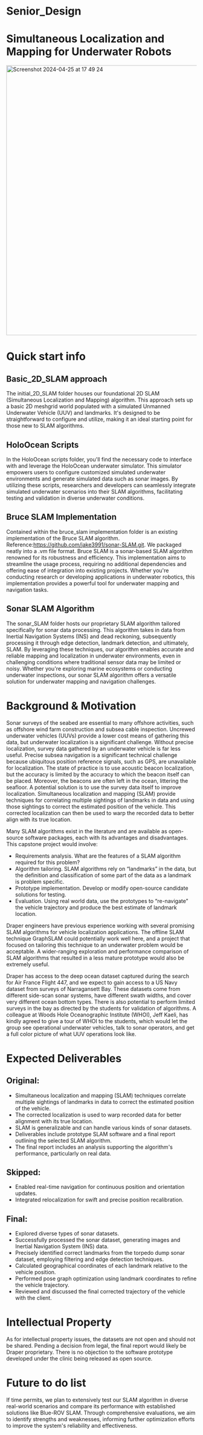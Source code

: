 # Senior_Design
# Simultaneous Localization and Mapping for Underwater Robots

<img width="712" alt="Screenshot 2024-04-25 at 17 49 24" src="https://github.com/peterguzw0927/Senior_Design/assets/114111503/d67548ab-cd21-4a5e-8454-422b680df239">

# Quick start info
## Basic_2D_SLAM approach
The initial_2D_SLAM folder houses our foundational 2D SLAM (Simultaneous Localization and Mapping) algorithm. This approach sets up a basic 2D meshgrid world populated with a simulated Unmanned Underwater Vehicle (UUV) and landmarks. It's designed to be straightforward to configure and utilize, making it an ideal starting point for those new to SLAM algorithms.

## HoloOcean Scripts
In the HoloOcean scripts folder, you'll find the necessary code to interface with and leverage the HoloOcean underwater simulator. This simulator empowers users to configure customized simulated underwater environments and generate simulated data such as sonar images. By utilizing these scripts, researchers and developers can seamlessly integrate simulated underwater scenarios into their SLAM algorithms, facilitating testing and validation in diverse underwater conditions.

## Bruce SLAM Implementation
Contained within the bruce_slam implementation folder is an existing implementation of the Bruce SLAM algorithm. Reference:https://github.com/jake3991/sonar-SLAM.git. We packaged neatly into a .vm file format. Bruce SLAM is a sonar-based SLAM algorithm renowned for its robustness and efficiency. This implementation aims to streamline the usage process, requiring no additional dependencies and offering ease of integration into existing projects. Whether you're conducting research or developing applications in underwater robotics, this implementation provides a powerful tool for underwater mapping and navigation tasks.

## Sonar SLAM Algorithm
The sonar_SLAM folder hosts our proprietary SLAM algorithm tailored specifically for sonar data processing. This algorithm takes in data from Inertial Navigation Systems (INS) and dead reckoning, subsequently processing it through edge detection, landmark detection, and ultimately, SLAM. By leveraging these techniques, our algorithm enables accurate and reliable mapping and localization in underwater environments, even in challenging conditions where traditional sensor data may be limited or noisy. Whether you're exploring marine ecosystems or conducting underwater inspections, our sonar SLAM algorithm offers a versatile solution for underwater mapping and navigation challenges.

# Background & Motivation
Sonar surveys of the seabed are essential to many offshore activities, such as offshore wind farm construction and subsea cable inspection. Uncrewed underwater vehicles (UUVs) provide a lower cost means of gathering this data, but underwater localization is a significant challenge. Without precise localization, survey data gathered by an underwater vehicle is far less useful.  Precise subsea navigation is a significant technical challenge because ubiquitous position reference signals, such as GPS, are unavailable for localization. The state of practice is to use acoustic beacon localization, but the accuracy is limited by the accuracy to which the beacon itself can be placed. Moreover, the beacons are often left in the ocean, littering the seafloor. A potential solution is to use the survey data itself to improve localization. Simultaneous localization and mapping (SLAM) provide techniques for correlating multiple sightings of landmarks in data and using those sightings to correct the estimated position of the vehicle. This corrected localization can then be used to warp the recorded data to better align with its true location. 

Many SLAM algorithms exist in the literature and are available as open-source software packages, each with its advantages and disadvantages.  This capstone project would involve:
- Requirements analysis. What are the features of a SLAM algorithm required for this problem?
- Algorithm tailoring. SLAM algorithms rely on “landmarks” in the data, but the definition and classification of some part of the data as a landmark is problem specific.
- Prototype implementation. Develop or modify open-source candidate solutions for testing.
- Evaluation. Using real world data, use the prototypes to “re-navigate” the vehicle trajectory and produce the best estimate of landmark location.

Draper engineers have previous experience working with several promising SLAM algorithms for vehicle localization applications.  The offline SLAM technique GraphSLAM could potentially work well here, and a project that focused on tailoring this technique to an underwater problem would be acceptable.  A wider-ranging exploration and performance comparison of SLAM algorithms that resulted in a less mature prototype would also be extremely useful.

Draper has access to the deep ocean dataset captured during the search for Air France Flight 447, and we expect to gain access to a US Navy dataset from surveys of Narragansett Bay. These datasets come from different side-scan sonar systems, have different swath widths, and cover very different ocean bottom types. There is also potential to perform limited surveys in the bay as directed by the students for validation of algorithms. A colleague at Woods Hole Oceanographic Institute (WHOI), Jeff Kaeli, has kindly agreed to give a tour of WHOI to the students, which would let the group see operational underwater vehicles, talk to sonar operators, and get a full color picture of what UUV operations look like.

# Expected Deliverables

## Original: 
- Simultaneous localization and mapping (SLAM) techniques correlate multiple sightings of landmarks in data to correct the estimated position of the vehicle. 
- The corrected localization is used to warp recorded data for better alignment with its true location.
- SLAM is generalizable and can handle various kinds of sonar datasets. 
- Deliverables include prototype SLAM software and a final report outlining the selected SLAM algorithm. 
- The final report includes an analysis supporting the algorithm's performance, particularly on real data.
## Skipped: 
- Enabled real-time navigation for continuous position and orientation updates.
- Integrated relocalization for swift and precise position recalibration.
## Final:
- Explored diverse types of sonar datasets. 
- Successfully processed the sonar dataset, generating images and Inertial Navigation System (INS) data. 
- Precisely identified correct landmarks from the torpedo dump sonar dataset, employing filtering and edge detection techniques. 
- Calculated geographical coordinates of each landmark relative to the vehicle position. 
- Performed pose graph optimization using landmark coordinates to refine the vehicle trajectory. 
- Reviewed and discussed the final corrected trajectory of the vehicle with the client.


# Intellectual Property

As for intellectual property issues, the datasets are not open and should not be shared. Pending a decision from legal, the final report would likely be Draper proprietary.  There is no objection to the software prototype developed under the clinic being released as open source.

# Future to do list
If time permits, we plan to extensively test our SLAM algorithm in diverse real-world scenarios and compare its performance with established solutions like Blue-ROV SLAM. Through comprehensive evaluations, we aim to identify strengths and weaknesses, informing further optimization efforts to improve the system's reliability and effectiveness.

